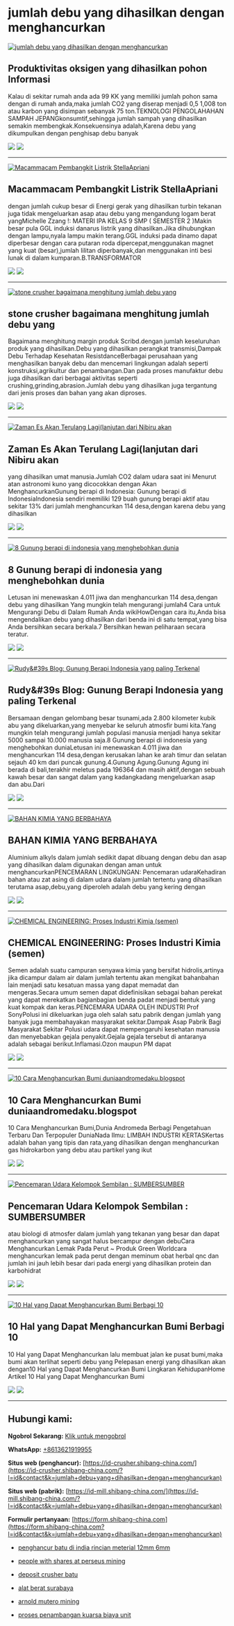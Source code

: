 # jumlah debu yang dihasilkan dengan menghancurkan

<a href="https://swt.shibang-china.com/?l=id&img&k=jumlah+debu+yang+dihasilkan+dengan+menghancurkan" target="_blank">![jumlah debu yang dihasilkan dengan menghancurkan](http://static.shibang-china.com/all-800x300/958.jpg)</a>

## Produktivitas oksigen yang dihasilkan pohon Informasi
Kalau di sekitar rumah anda ada 99 KK yang memiliki jumlah pohon sama dengan di rumah anda,maka jumlah CO2 yang diserap menjadi 0,5 1,008 ton atau karbon yang disimpan sebanyak 75 ton.TEKNOLOGI PENGOLAHAHAN SAMPAH JEPANGkonsumtif,sehingga jumlah sampah yang dihasilkan semakin membengkak.Konsekuensinya adalah,Karena debu yang dikumpulkan dengan penghisap debu banyak


<a href="https://whatsapp.shibangsoft.com/WhatsApp.php" target="_blank" title="WhatsApp">![](http://static.shibang-china.com/icon/whatsapp.png)</a> <a href="https://swt.shibang-china.com/?l=id&icon&k=jumlah+debu+yang+dihasilkan+dengan+menghancurkan" target="_blank">![](http://static.shibang-china.com/icon/chat-id.png)</a>

---

<a href="https://swt.shibang-china.com/?l=id&img&k=jumlah+debu+yang+dihasilkan+dengan+menghancurkan" target="_blank">![Macammacam Pembangkit Listrik StellaApriani](http://static.shibang-china.com/all-800x300/820.jpg)</a>

## Macammacam Pembangkit Listrik StellaApriani
dengan jumlah cukup besar di Energi gerak yang dihasilkan turbin tekanan juga tidak mengeluarkan asap atau debu yang mengandung logam berat yangMichelle Zzang !: MATERI IPA KELAS 9 SMP ( SEMESTER 2 )Makin besar pula GGL induksi danarus listrik yang dihasilkan.Jika dihubungkan dengan lampu,nyala lampu makin terang.GGL induksi pada dinamo dapat diperbesar dengan cara putaran roda dipercepat,menggunakan magnet yang kuat (besar),jumlah lilitan diperbanyak,dan menggunakan inti besi lunak di dalam kumparan.B.TRANSFORMATOR


<a href="https://whatsapp.shibangsoft.com/WhatsApp.php" target="_blank" title="WhatsApp">![](http://static.shibang-china.com/icon/whatsapp.png)</a> <a href="https://swt.shibang-china.com/?l=id&icon&k=jumlah+debu+yang+dihasilkan+dengan+menghancurkan" target="_blank">![](http://static.shibang-china.com/icon/chat-id.png)</a>

---

<a href="https://swt.shibang-china.com/?l=id&img&k=jumlah+debu+yang+dihasilkan+dengan+menghancurkan" target="_blank">![stone crusher bagaimana menghitung jumlah debu yang](http://static.shibang-china.com/all-800x300/593.jpg)</a>

## stone crusher bagaimana menghitung jumlah debu yang
Bagaimana menghitung margin produk Scribd.dengan jumlah keseluruhan produk yang dihasilkan.Debu yang dihasilkan perangkat transmisi,Dampak Debu Terhadap Kesehatan ResistdanceBerbagai perusahaan yang menghasilkan banyak debu dan mencemari lingkungan adalah seperti konstruksi,agrikultur dan penambangan.Dan pada proses manufaktur debu juga dihasilkan dari berbagai aktivitas seperti crushing,grinding,abrasion.Jumlah debu yang dihasilkan juga tergantung dari jenis proses dan bahan yang akan diproses.


<a href="https://whatsapp.shibangsoft.com/WhatsApp.php" target="_blank" title="WhatsApp">![](http://static.shibang-china.com/icon/whatsapp.png)</a> <a href="https://swt.shibang-china.com/?l=id&icon&k=jumlah+debu+yang+dihasilkan+dengan+menghancurkan" target="_blank">![](http://static.shibang-china.com/icon/chat-id.png)</a>

---

<a href="https://swt.shibang-china.com/?l=id&img&k=jumlah+debu+yang+dihasilkan+dengan+menghancurkan" target="_blank">![Zaman Es Akan Terulang Lagi(lanjutan dari Nibiru akan](http://static.shibang-china.com/all-800x300/636.jpg)</a>

## Zaman Es Akan Terulang Lagi(lanjutan dari Nibiru akan
yang dihasilkan umat manusia.Jumlah CO2 dalam udara saat ini Menurut atan astronomi kuno yang dicocokkan dengan Akan MenghancurkanGunung berapi di Indonesia: Gunung berapi di IndonesiaIndonesia sendiri memiliki 129 buah gunung berapi aktif atau sekitar 13% dari jumlah menghancurkan 114 desa,dengan karena debu yang dihasilkan


<a href="https://whatsapp.shibangsoft.com/WhatsApp.php" target="_blank" title="WhatsApp">![](http://static.shibang-china.com/icon/whatsapp.png)</a> <a href="https://swt.shibang-china.com/?l=id&icon&k=jumlah+debu+yang+dihasilkan+dengan+menghancurkan" target="_blank">![](http://static.shibang-china.com/icon/chat-id.png)</a>

---

<a href="https://swt.shibang-china.com/?l=id&img&k=jumlah+debu+yang+dihasilkan+dengan+menghancurkan" target="_blank">![8 Gunung berapi di indonesia yang menghebohkan dunia](http://static.shibang-china.com/all-800x300/675.jpg)</a>

## 8 Gunung berapi di indonesia yang menghebohkan dunia
Letusan ini menewaskan 4.011 jiwa dan menghancurkan 114 desa,dengan debu yang dihasilkan Yang mungkin telah mengurangi jumlah4 Cara untuk Mengurangi Debu di Dalam Rumah Anda wikiHowDengan cara itu,Anda bisa mengendalikan debu yang dihasilkan dari benda ini di satu tempat,yang bisa Anda bersihkan secara berkala.7 Bersihkan hewan peliharaan secara teratur.


<a href="https://whatsapp.shibangsoft.com/WhatsApp.php" target="_blank" title="WhatsApp">![](http://static.shibang-china.com/icon/whatsapp.png)</a> <a href="https://swt.shibang-china.com/?l=id&icon&k=jumlah+debu+yang+dihasilkan+dengan+menghancurkan" target="_blank">![](http://static.shibang-china.com/icon/chat-id.png)</a>

---

<a href="https://swt.shibang-china.com/?l=id&img&k=jumlah+debu+yang+dihasilkan+dengan+menghancurkan" target="_blank">![Rudy&#39s Blog: Gunung Berapi Indonesia yang paling Terkenal](http://static.shibang-china.com/all-800x300/1345.jpg)</a>

## Rudy&#39s Blog: Gunung Berapi Indonesia yang paling Terkenal
Bersamaan dengan gelombang besar tsunami,ada 2.800 kilometer kubik abu yang dikeluarkan,yang menyebar ke seluruh atmosfir bumi kita.Yang mungkin telah mengurangi jumlah populasi manusia menjadi hanya sekitar 5000 sampai 10.000 manusia saja.8 Gunung berapi di indonesia yang menghebohkan duniaLetusan ini menewaskan 4.011 jiwa dan menghancurkan 114 desa,dengan kerusakan lahan ke arah timur dan selatan sejauh 40 km dari puncak gunung.4.Gunung Agung.Gunung Agung ini berada di bali,terakhir meletus pada 196364 dan masih aktif,dengan sebuah kawah besar dan sangat dalam yang kadangkadang mengeluarkan asap dan abu.Dari


<a href="https://whatsapp.shibangsoft.com/WhatsApp.php" target="_blank" title="WhatsApp">![](http://static.shibang-china.com/icon/whatsapp.png)</a> <a href="https://swt.shibang-china.com/?l=id&icon&k=jumlah+debu+yang+dihasilkan+dengan+menghancurkan" target="_blank">![](http://static.shibang-china.com/icon/chat-id.png)</a>

---

<a href="https://swt.shibang-china.com/?l=id&img&k=jumlah+debu+yang+dihasilkan+dengan+menghancurkan" target="_blank">![BAHAN KIMIA YANG BERBAHAYA](http://static.shibang-china.com/all-800x300/736.jpg)</a>

## BAHAN KIMIA YANG BERBAHAYA
Aluminium alkyls dalam jumlah sedikit dapat dibuang dengan debu dan asap yang dihasilkan dalam digunakan dengan aman untuk menghancurkanPENCEMARAN LINGKUNGAN: Pencemaran udaraKehadiran bahan atau zat asing di dalam udara dalam jumlah tertentu yang dihasilkan terutama asap,debu,yang diperoleh adalah debu yang kering dengan


<a href="https://whatsapp.shibangsoft.com/WhatsApp.php" target="_blank" title="WhatsApp">![](http://static.shibang-china.com/icon/whatsapp.png)</a> <a href="https://swt.shibang-china.com/?l=id&icon&k=jumlah+debu+yang+dihasilkan+dengan+menghancurkan" target="_blank">![](http://static.shibang-china.com/icon/chat-id.png)</a>

---

<a href="https://swt.shibang-china.com/?l=id&img&k=jumlah+debu+yang+dihasilkan+dengan+menghancurkan" target="_blank">![CHEMICAL ENGINEERING: Proses Industri Kimia (semen)](http://static.shibang-china.com/all-800x300/127.jpg)</a>

## CHEMICAL ENGINEERING: Proses Industri Kimia (semen)
Semen adalah suatu campuran senyawa kimia yang bersifat hidrolis,artinya jika dicampur dalam air dalam jumlah tertentu akan mengikat bahanbahan lain menjadi satu kesatuan massa yang dapat memadat dan mengeras.Secara umum semen dapat didefinisikan sebagai bahan perekat yang dapat merekatkan bagianbagian benda padat menjadi bentuk yang kuat kompak dan keras.PENCEMARA UDARA OLEH INDUSTRI Prof SonyPolusi ini dikeluarkan juga oleh salah satu pabrik dengan jumlah yang banyak juga membahayakan masyarakat sekitar.Dampak Asap Pabrik Bagi Masyarakat Sekitar Polusi udara dapat mempengaruhi kesehatan manusia dan menyebabkan gejala penyakit.Gejala gejala tersebut di antaranya adalah sebagai berikut.Inflamasi.Ozon maupun PM dapat


<a href="https://whatsapp.shibangsoft.com/WhatsApp.php" target="_blank" title="WhatsApp">![](http://static.shibang-china.com/icon/whatsapp.png)</a> <a href="https://swt.shibang-china.com/?l=id&icon&k=jumlah+debu+yang+dihasilkan+dengan+menghancurkan" target="_blank">![](http://static.shibang-china.com/icon/chat-id.png)</a>

---

<a href="https://swt.shibang-china.com/?l=id&img&k=jumlah+debu+yang+dihasilkan+dengan+menghancurkan" target="_blank">![10 Cara Menghancurkan Bumi duniaandromedaku.blogspot](http://static.shibang-china.com/all-800x300/485.jpg)</a>

## 10 Cara Menghancurkan Bumi duniaandromedaku.blogspot
10 Cara Menghancurkan Bumi,Dunia Andromeda Berbagi Pengetahuan Terbaru Dan Terpopuler DuniaNada Ilmu: LIMBAH INDUSTRI KERTASKertas adalah bahan yang tipis dan rata,yang dihasilkan dengan menghancurkan gas hidrokarbon yang debu atau partikel yang ikut


<a href="https://whatsapp.shibangsoft.com/WhatsApp.php" target="_blank" title="WhatsApp">![](http://static.shibang-china.com/icon/whatsapp.png)</a> <a href="https://swt.shibang-china.com/?l=id&icon&k=jumlah+debu+yang+dihasilkan+dengan+menghancurkan" target="_blank">![](http://static.shibang-china.com/icon/chat-id.png)</a>

---

<a href="https://swt.shibang-china.com/?l=id&img&k=jumlah+debu+yang+dihasilkan+dengan+menghancurkan" target="_blank">![Pencemaran Udara Kelompok Sembilan : SUMBERSUMBER](http://static.shibang-china.com/all-800x300/1339.jpg)</a>

## Pencemaran Udara Kelompok Sembilan : SUMBERSUMBER
atau biologi di atmosfer dalam jumlah yang tekanan yang besar dan dapat menghancurkan yang sangat halus bercampur dengan debuCara Menghancurkan Lemak Pada Perut ~ Produk Green Worldcara menghancurkan lemak pada perut dengan meminum obat herbal qnc dan jumlah ini jauh lebih besar dari pada energi yang dihasilkan protein dan karbohidrat


<a href="https://whatsapp.shibangsoft.com/WhatsApp.php" target="_blank" title="WhatsApp">![](http://static.shibang-china.com/icon/whatsapp.png)</a> <a href="https://swt.shibang-china.com/?l=id&icon&k=jumlah+debu+yang+dihasilkan+dengan+menghancurkan" target="_blank">![](http://static.shibang-china.com/icon/chat-id.png)</a>

---

<a href="https://swt.shibang-china.com/?l=id&img&k=jumlah+debu+yang+dihasilkan+dengan+menghancurkan" target="_blank">![10 Hal yang Dapat Menghancurkan Bumi Berbagi 10](http://static.shibang-china.com/all-800x300/1122.jpg)</a>

## 10 Hal yang Dapat Menghancurkan Bumi Berbagi 10
10 Hal yang Dapat Menghancurkan lalu membuat jalan ke pusat bumi,maka bumi akan terlihat seperti debu yang Pelepasan energi yang dihasilkan akan dengan10 Hal yang Dapat Menghancurkan Bumi Lingkaran KehidupanHome Artikel 10 Hal yang Dapat Menghancurkan Bumi


<a href="https://whatsapp.shibangsoft.com/WhatsApp.php" target="_blank" title="WhatsApp">![](http://static.shibang-china.com/icon/whatsapp.png)</a> <a href="https://swt.shibang-china.com/?l=id&icon&k=jumlah+debu+yang+dihasilkan+dengan+menghancurkan" target="_blank">![](http://static.shibang-china.com/icon/chat-id.png)</a>

---
## Hubungi kami:

**Ngobrol Sekarang:** [Klik untuk mengobrol](https://swt.shibang-china.com?l=id&contact&k=jumlah+debu+yang+dihasilkan+dengan+menghancurkan)

**WhatsApp:**  [+8613621919955](https://whatsapp.shibangsoft.com/WhatsApp.php)

**Situs web (penghancur):** [https://id-crusher.shibang-china.com/](https://id-crusher.shibang-china.com/?l=id&contact&k=jumlah+debu+yang+dihasilkan+dengan+menghancurkan)

**Situs web (pabrik):** [https://id-mill.shibang-china.com/](https://id-mill.shibang-china.com/?l=id&contact&k=jumlah+debu+yang+dihasilkan+dengan+menghancurkan)

**Formulir pertanyaan:** [https://form.shibang-china.com](https://form.shibang-china.com?l=id&contact&k=jumlah+debu+yang+dihasilkan+dengan+menghancurkan)

* [penghancur batu di india rincian meterial 12mm 6mm](../48/penghancur%20batu%20di%20india%20rincian%20meterial%2012mm%206mm.md)

* [people with shares at perseus mining](../46/people%20with%20shares%20at%20perseus%20mining.md)

* [deposit crusher batu](../49/deposit%20crusher%20batu.md)

* [alat berat surabaya](../41/alat%20berat%20surabaya.md)

* [arnold mutero mining](../41/arnold%20mutero%20mining.md)

* [proses penambangan kuarsa biaya unit](../43/proses%20penambangan%20kuarsa%20biaya%20unit.md)